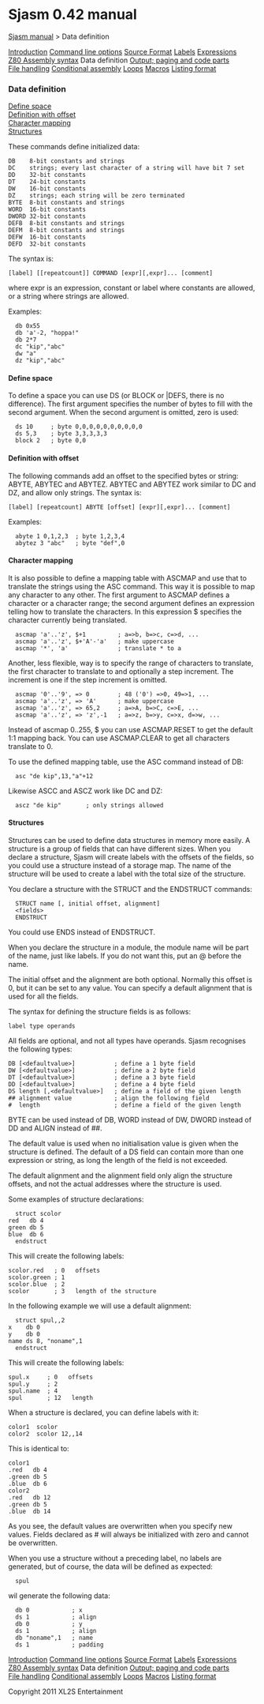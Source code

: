 # Sjasm 0.42 manual

[Sjasm manual](sjasmmanual.md) > Data definition

[Introduction](sjasmman0.md) [Command line options](sjasmman1.md) [Source Format](sjasmman2.md) [Labels](sjasmman3.md) [Expressions](sjasmman4.md) [Z80 Assembly syntax](sjasmman5.md) Data definition [Output; paging and code parts](sjasmman7.md) [File handling](sjasmman8.md) [Conditional assembly](sjasmman9.md) [Loops](sjasmman10.md) [Macros](sjasmman11.md) [Listing format](sjasmman12.md)

### Data definition

[Define space](#define-space)  
[Definition with offset](#definition-with-offset)  
[Character mapping](#character-mapping)  
[Structures](#structures) 

These commands define initialized data:
```
DB    8-bit constants and strings
DC    strings; every last character of a string will have bit 7 set
DD    32-bit constants
DT    24-bit constants
DW    16-bit constants
DZ    strings; each string will be zero terminated
BYTE  8-bit constants and strings
WORD  16-bit constants
DWORD 32-bit constants
DEFB  8-bit constants and strings
DEFM  8-bit constants and strings
DEFW  16-bit constants
DEFD  32-bit constants
```
The syntax is:
```
[label] [[repeatcount]] COMMAND [expr][,expr]... [comment]
```
where expr is an expression, constant or label where constants are allowed, or a string where strings are allowed.

Examples:
```
  db 0x55
  db 'a'-2, "hoppa!"
  db 2*7
  dc "kip","abc"
  dw "a"
  dz "kip","abc"
```
#### Define space

To define a space you can use DS (or BLOCK or |DEFS, there is no difference). The first argument specifies the number of bytes to fill with the second argument. When the second argument is omitted, zero is used:
```
  ds 10     ; byte 0,0,0,0,0,0,0,0,0,0
  ds 5,3    ; byte 3,3,3,3,3
  block 2   ; byte 0,0
```
#### Definition with offset

The following commands add an offset to the specified bytes or string: ABYTE, ABYTEC and ABYTEZ. ABYTEC and ABYTEZ work similar to DC and DZ, and allow only strings. The syntax is:
```
[label] [repeatcount] ABYTE [offset] [expr][,expr]... [comment]
```
Examples:
```
  abyte 1 0,1,2,3  ; byte 1,2,3,4
  abytez 3 "abc"   ; byte "def",0
```
#### Character mapping

It is also possible to define a mapping table with ASCMAP and use that to translate the strings using the ASC command. This way it is possible to map any character to any other. The first argument to ASCMAP defines a character or a character range; the second argument defines an expression telling how to translate the characters. In this expression $ specifies the character currently being translated.
```
  ascmap 'a'..'z', $+1         ; a=>b, b=>c, c=>d, ...
  ascmap 'a'..'z', $+'A'-'a'   ; make uppercase
  ascmap '*', 'a'              ; translate * to a
```
Another, less flexible, way is to specify the range of characters to translate, the first character to translate to and optionally a step increment. The increment is one if the step increment is omitted.
```
  ascmap '0'..'9', => 0        ; 48 ('0') =>0, 49=>1, ...
  ascmap 'a'..'z', => 'A'      ; make uppercase
  ascmap 'a'..'z', => 65,2     ; a=>A, b=>C, c=>E, ...
  ascmap 'a'..'z', => 'z',-1   ; a=>z, b=>y, c=>x, d=>w, ...
```
Instead of ascmap 0..255, $ you can use ASCMAP.RESET to get the default 1:1 mapping back. You can use ASCMAP.CLEAR to get all characters translate to 0.

To use the defined mapping table, use the ASC command instead of DB:
```
  asc "de kip",13,"a"+12
```
Likewise ASCC and ASCZ work like DC and DZ:
```
  ascz "de kip"       ; only strings allowed
```
#### Structures

Structures can be used to define data structures in memory more easily. A structure is a group of fields that can have different sizes. When you declare a structure, Sjasm will create labels with the offsets of the fields, so you could use a structure instead of a storage map. The name of the structure will be used to create a label with the total size of the structure.

You declare a structure with the STRUCT and the ENDSTRUCT commands:
```
  STRUCT name [, initial offset, alignment]
  <fields>
  ENDSTRUCT
```
You could use ENDS instead of ENDSTRUCT.

When you declare the structure in a module, the module name will be part of the name, just like labels. If you do not want this, put an @ before the name.

The initial offset and the alignment are both optional. Normally this offset is 0, but it can be set to any value. You can specify a default alignment that is used for all the fields.

The syntax for defining the structure fields is as follows:
```
label type operands
```
All fields are optional, and not all types have operands. Sjasm recognises the following types:
```
DB [<defaultvalue>]           ; define a 1 byte field
DW [<defaultvalue>]           ; define a 2 byte field
DT [<defaultvalue>]           ; define a 3 byte field
DD [<defaultvalue>]           ; define a 4 byte field
DS length [,<defaultvalue>]   ; define a field of the given length
## alignment value            ; align the following field
#  length                     ; define a field of the given length
```
BYTE can be used instead of DB, WORD instead of DW, DWORD instead of DD and ALIGN instead of ##.

The default value is used when no initialisation value is given when the structure is defined. The default of a DS field can contain more than one expression or string, as long the length of the field is not exceeded.

The default alignment and the alignment field only align the structure offsets, and not the actual addresses where the structure is used.

Some examples of structure declarations:
```
  struct scolor
red   db 4
green db 5
blue  db 6
  endstruct
```
This will create the following labels:
```
scolor.red   ; 0   offsets
scolor.green ; 1
scolor.blue  ; 2
scolor       ; 3   length of the structure
```
In the following example we will use a default alignment:
```
  struct spul,,2
x    db 0
y    db 0
name ds 8, "noname",1
  endstruct
```
This will create the following labels:
```
spul.x     ; 0   offsets
spul.y     ; 2
spul.name  ; 4
spul       ; 12   length
```
When a structure is declared, you can define labels with it:
```
color1  scolor
color2  scolor 12,,14
```
This is identical to:
```
color1
.red   db 4
.green db 5
.blue  db 6
color2
.red   db 12
.green db 5
.blue  db 14
```
As you see, the default values are overwritten when you specify new values. Fields declared as # will always be initialized with zero and cannot be overwritten.

When you use a structure without a preceding label, no labels are generated, but of course, the data will be defined as expected:
```
  spul
```
wil generate the following data:
```
  db 0            ; x
  ds 1            ; align
  db 0            ; y
  ds 1            ; align
  db "noname",1   ; name
  ds 1            ; padding
```
[Introduction](sjasmman0.md) [Command line options](sjasmman1.md) [Source Format](sjasmman2.md) [Labels](sjasmman3.md) [Expressions](sjasmman4.md) [Z80 Assembly syntax](sjasmman5.md) Data definition [Output; paging and code parts](sjasmman7.md) [File handling](sjasmman8.md) [Conditional assembly](sjasmman9.md) [Loops](sjasmman10.md) [Macros](sjasmman11.md) [Listing format](sjasmman12.md)

Copyright 2011 XL2S Entertainment